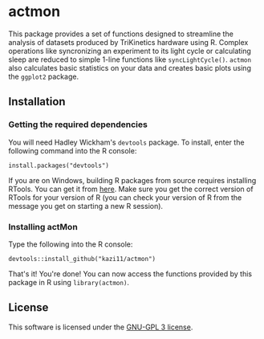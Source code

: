 actmon
=========================================================
This package provides a set of functions designed to streamline the analysis of datasets produced by TriKinetics hardware using R. Complex operations like syncronizing an experiment to its light cycle or calculating sleep are reduced to simple 1-line functions like `syncLightCycle()`. `actmon` also calculates basic statistics on your data and creates basic plots using the `ggplot2` package. 

## Installation
### Getting the required dependencies
You will need Hadley Wickham's `devtools` package. To install, enter the following command into the R console: 
```{r} 
install.packages("devtools")
``` 

If you are on Windows, building R packages from source requires installing RTools. You can get it from [here](http://cran.r-project.org/bin/windows/Rtools/). Make sure you get the correct version of RTools for your version of R (you can check your version of R from the message you get on starting a new R session).

### Installing actMon
Type the following into the R console:
```{r}
devtools::install_github("kazi11/actmon")
```

That's it! You're done! You can now access the functions provided by this package in R using `library(actmon)`.

## License
This software is licensed under the [GNU-GPL 3 license](https://tldrlegal.com/license/gnu-general-public-license-v3-%28gpl-3%29#summary).
